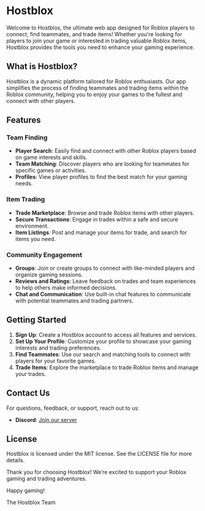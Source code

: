 # Hostblox

Welcome to Hostblox, the ultimate web app designed for Roblox players to connect, find teammates, and trade items! Whether you're looking for players to join your game or interested in trading valuable Roblox items, Hostblox provides the tools you need to enhance your gaming experience.

## What is Hostblox?

Hostblox is a dynamic platform tailored for Roblox enthusiasts. Our app simplifies the process of finding teammates and trading items within the Roblox community, helping you to enjoy your games to the fullest and connect with other players.

## Features

### Team Finding
- **Player Search**: Easily find and connect with other Roblox players based on game interests and skills.
- **Team Matching**: Discover players who are looking for teammates for specific games or activities.
- **Profiles**: View player profiles to find the best match for your gaming needs.

### Item Trading
- **Trade Marketplace**: Browse and trade Roblox items with other players.
- **Secure Transactions**: Engage in trades within a safe and secure environment.
- **Item Listings**: Post and manage your items for trade, and search for items you need.

### Community Engagement
- **Groups**: Join or create groups to connect with like-minded players and organize gaming sessions.
- **Reviews and Ratings**: Leave feedback on trades and team experiences to help others make informed decisions.
- **Chat and Communication**: Use built-in chat features to communicate with potential teammates and trading partners.

## Getting Started

1. **Sign Up**: Create a Hostblox account to access all features and services.
2. **Set Up Your Profile**: Customize your profile to showcase your gaming interests and trading preferences.
3. **Find Teammates**: Use our search and matching tools to connect with players for your favorite games.
4. **Trade Items**: Explore the marketplace to trade Roblox items and manage your trades.

## Contact Us

For questions, feedback, or support, reach out to us:

- **Discord**: [Join our server](https://discord.gg/QuqPYPJN)

## License

Hostblox is licensed under the MIT license. See the LICENSE file for more details.

Thank you for choosing Hostblox! We’re excited to support your Roblox gaming and trading adventures.

Happy gaming!

The Hostblox Team
